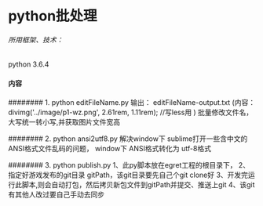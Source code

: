 # python批处理
    
    
    
###### 所用框架、技术：
python 3.6.4

  
#### 内容
######## 1. python editFileName.py
	输出： editFileName-output.txt 
	(内容： divimg('../image/p1-wz.png', 2.61rem, 1.11rem); //写less用 )
	批量修改文件名，大写统一转小写,并获取图片文件宽高

######## 2. python ansi2utf8.py
	解决window下 sublime打开一些含中文的ANSI格式文件乱码的问题，
	window下 ANSI格式转化为 utf-8格式 


######## 3. python publish.py
	1、此py脚本放在egret工程的根目录下，
	2、指定好游戏发布的git目录 gitPath，该git目录要先自己个git clone好
	3、开发完运行此脚本,则会自动打包，然后拷贝新包文件到gitPath并提交、推送上git
	4、该git有其他人改过要自己手动去同步